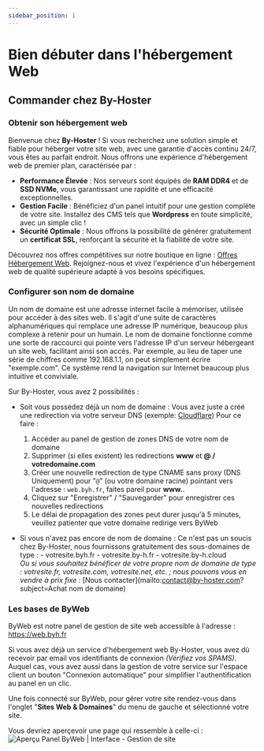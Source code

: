 ```yaml
---
sidebar_position: 1
---
```


# Bien débuter dans l'hébergement Web

## Commander chez By-Hoster

### Obtenir son hébergement web
Bienvenue chez **By-Hoster** ! Si vous recherchez une solution simple et fiable pour héberger votre site web, avec une garantie d'accès continu 24/7, vous êtes au parfait endroit. Nous offrons une expérience d'hébergement web de premier plan, caractérisée par :

- **Performance Élevée** : Nos serveurs sont équipés de **RAM DDR4** et de **SSD NVMe**, vous garantissant une rapidité et une efficacité exceptionnelles.
- **Gestion Facile** : Bénéficiez d'un panel intuitif pour une gestion complète de votre site. Installez des CMS tels que **Wordpress** en toute simplicité, avec un simple clic !
- **Sécurité Optimale** : Nous offrons la possibilité de générer gratuitement un **certificat SSL**, renforçant la sécurité et la fiabilité de votre site.

Découvrez nos offres compétitives sur notre boutique en ligne : [Offres Hébergement Web](https://my.by-hoster.net/store/web). Rejoignez-nous et vivez l'expérience d'un hébergement web de qualité supérieure adapté à vos besoins spécifiques.

### Configurer son nom de domaine
Un nom de domaine est une adresse internet facile à mémoriser, utilisée pour accéder à des sites web. Il s'agit d'une suite de caractères alphanumériques qui remplace une adresse IP numérique, beaucoup plus complexe à retenir pour un humain. Le nom de domaine fonctionne comme une sorte de raccourci qui pointe vers l'adresse IP d'un serveur hébergeant un site web, facilitant ainsi son accès. Par exemple, au lieu de taper une série de chiffres comme 192.168.1.1, on peut simplement écrire "exemple.com". Ce système rend la navigation sur Internet beaucoup plus intuitive et conviviale.

Sur By-Hoster, vous avez 2 possibilités :
- Soit vous possédez déjà un nom de domaine :
    Vous avez juste a créé une redirection via votre serveur DNS (exemple: [Cloudflare](https://cloudflare.com))
    Pour ce faire :
    1. Accéder au panel de gestion de zones DNS de votre nom de domaine
    2. Supprimer (si elles existent) les redirections **www** et **@ / votredomaine.com**
    3. Créer une nouvelle redirection de type CNAME sans proxy (DNS Uniquement) pour "``@``" (ou votre domaine racine) pointant vers l'adresse : ``web.byh.fr``, faites pareil pour **www.**.
    4. Cliquez sur "Enregistrer" / "Sauvegarder" pour enregistrer ces nouvelles redirections
    5. Le délai de propagation des zones peut durer jusqu'à 5 minutes, veuillez patienter que votre domaine redirige vers ByWeb

- Si vous n'avez pas encore de nom de domaine :
    Ce n'est pas un soucis chez By-Hoster, nous fournissons gratuitement des sous-domaines de type :
        - votresite.byh.fr
        - votresite.by-h.fr
        - votresite.by-h.cloud   
    *Ou si vous souhaitez bénéficer de votre propre nom de domaine de type : votresite.fr, votresite.com, votresite.net, etc. ; nous pouvons vous en vendre à prix fixe :* [Nous contacter](mailto:contact@by-hoster.com?subject=Achat nom de domaine)

### Les bases de ByWeb
ByWeb est notre panel de gestion de site web accessible à l'adresse : https://web.byh.fr

Si vous avez déjà un service d'hébergement web By-Hoster, vous avez dù recevoir par email vos identifiants de connexion *(Vérifiez vos SPAMS)*.
Auquel cas, vous avez aussi dans la gestion de votre service sur l'espace client un bouton "Connexion automatique" pour simplifier l'authentification au panel en un clic.

Une fois connecté sur ByWeb, pour gérer votre site rendez-vous dans l'onglet "**Sites Web & Domaines**" du menu de gauche et sélectionné votre site.

Vous devriez aperçevoir une page qui ressemble à celle-ci :
![Aperçu Panel ByWeb | Interface - Gestion de site](https://media.discordapp.net/attachments/693203267009904680/1193652376993808404/image.png)
